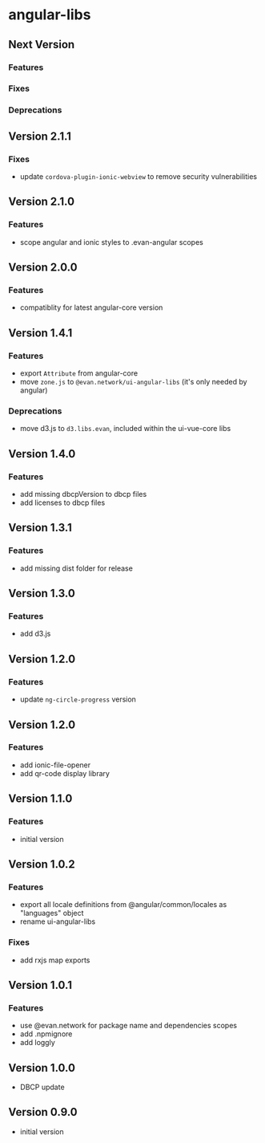 # angular-libs

## Next Version
### Features
### Fixes
### Deprecations


## Version 2.1.1
### Fixes
- update `cordova-plugin-ionic-webview` to remove security vulnerabilities


## Version 2.1.0
### Features
- scope angular and ionic styles to .evan-angular scopes


## Version 2.0.0
### Features
- compatiblity for latest angular-core version


## Version 1.4.1
### Features
- export `Attribute` from angular-core
- move `zone.js` to `@evan.network/ui-angular-libs` (it's only needed by angular)

### Deprecations
- move d3.js to `d3.libs.evan`, included within the ui-vue-core libs


## Version 1.4.0
### Features
- add missing dbcpVersion to dbcp files
- add licenses to dbcp files


## Version 1.3.1
### Features
- add missing dist folder for release


## Version 1.3.0
### Features
- add d3.js


## Version 1.2.0
### Features
- update `ng-circle-progress` version


## Version 1.2.0
### Features
- add ionic-file-opener
- add qr-code display library


## Version 1.1.0
### Features
- initial version


## Version 1.0.2
### Features
- export all locale definitions from @angular/common/locales as "languages" object
- rename ui-angular-libs

### Fixes
- add rxjs map exports


## Version 1.0.1
### Features
- use @evan.network for package name and dependencies scopes
- add .npmignore
- add loggly


## Version 1.0.0
- DBCP update


## Version 0.9.0
- initial version